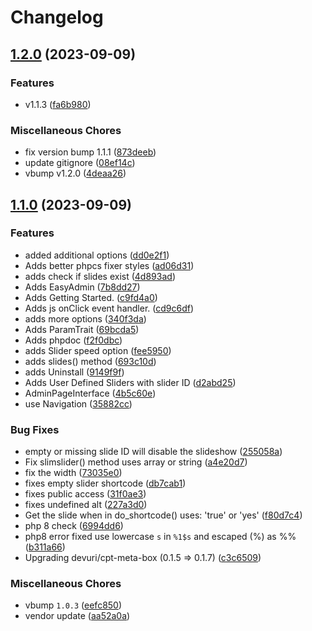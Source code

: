 # Changelog

## [1.2.0](https://github.com/devuri/slim-slider/compare/v1.1.0...v1.2.0) (2023-09-09)


### Features

* v1.1.3 ([fa6b980](https://github.com/devuri/slim-slider/commit/fa6b98075a99f0a5a99da5a9e95e2c53591cff3a))


### Miscellaneous Chores

* fix version bump 1.1.1 ([873deeb](https://github.com/devuri/slim-slider/commit/873deeb30fe48c6849f6af69d3ae52095ef7e034))
* update gitignore ([08ef14c](https://github.com/devuri/slim-slider/commit/08ef14ce7e4f756dc9e238ce099ca973c9d24c3d))
* vbump v1.2.0 ([4deaa26](https://github.com/devuri/slim-slider/commit/4deaa2634b9b4d82e23c28814c27a99bfd572a66))

## [1.1.0](https://github.com/devuri/slim-slider/compare/v1.0.2...v1.1.0) (2023-09-09)


### Features

* added additional options ([dd0e2f1](https://github.com/devuri/slim-slider/commit/dd0e2f11c74b2d5061dcccc793586e430a7b0bae))
* Adds better phpcs fixer styles ([ad06d31](https://github.com/devuri/slim-slider/commit/ad06d3165828b8a0b0654d3f04a097ddb5453ec6))
* adds check if slides exist ([4d893ad](https://github.com/devuri/slim-slider/commit/4d893adfe9be10bedfcbe26cab8125887dfe20ef))
* Adds EasyAdmin ([7b8dd27](https://github.com/devuri/slim-slider/commit/7b8dd279e11b089f560023caf73a29d0d45aac3f))
* Adds Getting Started. ([c9fd4a0](https://github.com/devuri/slim-slider/commit/c9fd4a0006ec4a24dca6b8737f5fe526c40ddea4))
* Adds js onClick event handler. ([cd9c6df](https://github.com/devuri/slim-slider/commit/cd9c6df48e75e042006fde63de7d6e9f8418c564))
* adds more options ([340f3da](https://github.com/devuri/slim-slider/commit/340f3da899cccd62cfd6ebf1379f105c600e8324))
* Adds ParamTrait ([69bcda5](https://github.com/devuri/slim-slider/commit/69bcda5ec828f56b42050f7b79ba1a235bca5c38))
* Adds phpdoc ([f2f0dbc](https://github.com/devuri/slim-slider/commit/f2f0dbc1c478de468c1ae3b276935cb1ef29638a))
* adds Slider speed option ([fee5950](https://github.com/devuri/slim-slider/commit/fee59506027c891e6efe1afd8b7f8aeb99aab877))
* adds slides() method ([693c10d](https://github.com/devuri/slim-slider/commit/693c10de98a84a73ef079c51110bc651b2d17b43))
* adds Uninstall ([9149f9f](https://github.com/devuri/slim-slider/commit/9149f9ffcb53f90acd4f6150d2b7c8cceb53bdaf))
* Adds User Defined Sliders with slider ID ([d2abd25](https://github.com/devuri/slim-slider/commit/d2abd252cf78d6bf85e4e1605851c45b2cb4d76f))
* AdminPageInterface ([4b5c60e](https://github.com/devuri/slim-slider/commit/4b5c60e2ee692bf35d69b2e68c403283e8f72708))
* use Navigation ([35882cc](https://github.com/devuri/slim-slider/commit/35882ccecbed03b6496ee79f2eebb0ef47295626))


### Bug Fixes

* empty or missing slide ID will disable the slideshow ([255058a](https://github.com/devuri/slim-slider/commit/255058a79d94ac30c6a78e158b0692de443eb162))
* Fix slimslider() method uses array or string ([a4e20d7](https://github.com/devuri/slim-slider/commit/a4e20d7e361f0e5125da5ff2c868a5f9558716f9))
* fix the width ([73035e0](https://github.com/devuri/slim-slider/commit/73035e0bf334f33113ef6a98d77014d224e89b19))
* fixes empty slider shortcode ([db7cab1](https://github.com/devuri/slim-slider/commit/db7cab102c39c07e291ee6e6704ef83de3dc5928))
* fixes public access ([31f0ae3](https://github.com/devuri/slim-slider/commit/31f0ae3aa3fb374a194c7c14009b6e0bef88afef))
* fixes undefined alt ([227a3d0](https://github.com/devuri/slim-slider/commit/227a3d033d74d45f2b11a99de7b9864cd22f91d5))
* Get the slide when in do_shortcode() uses: 'true' or 'yes' ([f80d7c4](https://github.com/devuri/slim-slider/commit/f80d7c48efdc7f7077562dbd5ec1c6ecb8aa2bfb))
* php 8 check ([6994dd6](https://github.com/devuri/slim-slider/commit/6994dd65d3ffe6cf436aa78a33c0db1aaa03428b))
* php8 error fixed use lowercase `s` in `%1$s` and escaped (%) as %% ([b311a66](https://github.com/devuri/slim-slider/commit/b311a669e2a2e91cdacac69ee0c2f181c6f3ffbf))
* Upgrading devuri/cpt-meta-box (0.1.5 =&gt; 0.1.7) ([c3c6509](https://github.com/devuri/slim-slider/commit/c3c6509e048fe9a5a27a46352710814a2a13678d))


### Miscellaneous Chores

* vbump `1.0.3` ([eefc850](https://github.com/devuri/slim-slider/commit/eefc850d261a6652e81f3fef7fa16c93f90a5c75))
* vendor update ([aa52a0a](https://github.com/devuri/slim-slider/commit/aa52a0a0c62f902a8e77e02fa9db7d99731b46d7))
